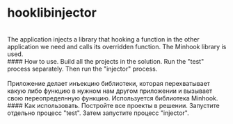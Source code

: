 # hooklibinjector
</br>
The application injects a library that hooking a function in the other application we need and calls its overridden function. The Minhook library is used.
</br>
#### How to use.
Build all the projects in the solution.
Run the "test" process separately.
Then run the "injector" process.
</br></br>
Приложение делает инъекцию библиотеки, которая перехватывает какую либо функцию в нужном нам другом приложении и вызывает свою переопределнную функцию. Используется библиотека Minhook.
</br>
#### Как использовать.
Постройте все проекты в решении.
Запустите отдельно процесс "test".
Затем запустите процесс "injector".
